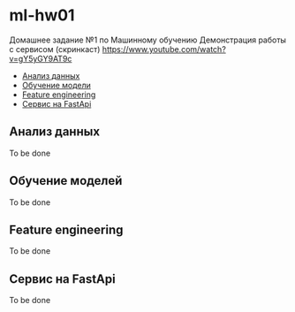 # ml-hw01
Домашнее задание №1 по Машинному обучению
Демонстрация работы с сервисом (скринкаст) 
https://www.youtube.com/watch?v=gY5yGY9AT9c

- [Анализ данных](##анализ-данных)
- [Обучение модели](##обучение-моделей)
- [Feature engineering](##feature-engineering)
- [Сервис на FastApi](##сервис-на-fastapi)


## Анализ данных
To be done
## Обучение моделей
To be done
## Feature engineering
To be done
## Сервис на FastApi
To be done

